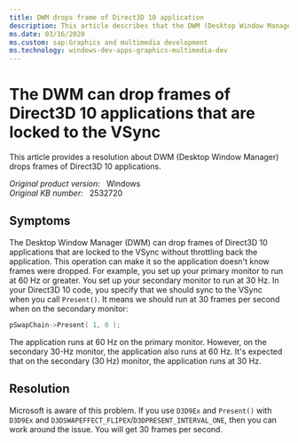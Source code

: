 ```yaml
---
title: DWM drops frame of Direct3D 10 application
description: This article describes that the DWM (Desktop Window Manager) can drop frames of Direct3D 10 applications, which are locked to the VSync without throttling back the application.
ms.date: 03/16/2020
ms.custom: sap:Graphics and multimedia development
ms.technology: windows-dev-apps-graphics-multimedia-dev
---
```

# The DWM can drop frames of Direct3D 10 applications that are locked to the VSync

This article provides a resolution about DWM (Desktop Window Manager) drops frames of Direct3D 10 applications.

_Original product version:_ &nbsp;  Windows  
_Original KB number:_ &nbsp; 2532720

## Symptoms

The Desktop Window Manager (DWM) can drop frames of Direct3D 10 applications that are locked to the VSync without throttling back the application. This operation can make it so the application doesn't know frames were dropped. For example, you set up your primary monitor to run at 60 Hz or greater. You set up your secondary monitor to run at 30 Hz. In your Direct3D 10 code, you specify that we should sync to the VSync when you call `Present()`. It means we should run at 30 frames per second when on the secondary monitor:

```cpp
pSwapChain->Present( 1, 0 );
```

The application runs at 60 Hz on the primary monitor. However, on the secondary 30-Hz monitor, the application also runs at 60 Hz. It's expected that on the secondary (30 Hz) monitor, the application runs at 30 Hz.

## Resolution

Microsoft is aware of this problem. If you use `D3D9Ex` and `Present()` with `D3D9Ex` and `D3DSWAPEFFECT_FLIPEX`/`D3DPRESENT_INTERVAL_ONE`, then you can work around the issue. You will get 30 frames per second.
